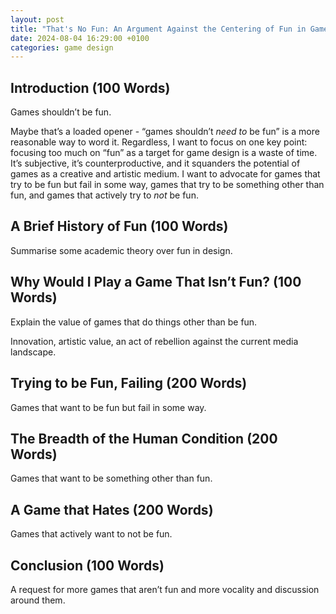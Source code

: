 ```yaml
---
layout: post
title: "That's No Fun: An Argument Against the Centering of Fun in Game Design"
date: 2024-08-04 16:29:00 +0100
categories: game design
---
```


## Introduction (100 Words)
Games shouldn’t be fun.

Maybe that’s a loaded opener - “games shouldn’t _need to_ be fun” is a more reasonable way to word it. Regardless, I want to focus on one key point: focusing too much on “fun” as a target for game design is a waste of time. It’s subjective, it’s counterproductive, and it squanders the potential of games as a creative and artistic medium. I want to advocate for games that try to be fun but fail in some way, games that try to be something other than fun, and games that actively try to _not_ be fun.

## A Brief History of Fun (100 Words)
Summarise some academic theory over fun in design.

## Why Would I Play a Game That Isn’t Fun? (100 Words)
Explain the value of games that do things other than be fun.

Innovation, artistic value, an act of rebellion against the current media landscape.

## Trying to be Fun, Failing (200 Words)
Games that want to be fun but fail in some way.

## The Breadth of the Human Condition (200 Words)
Games that want to be something other than fun.

## A Game that Hates (200 Words)
Games that actively want to not be fun.

## Conclusion (100 Words)
A request for more games that aren’t fun and more vocality and discussion around them.